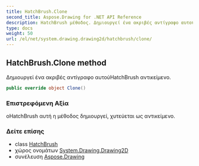 ```yaml
---
title: HatchBrush.Clone
second_title: Aspose.Drawing for .NET API Reference
description: HatchBrush μέθοδος. Δημιουργεί ένα ακριβές αντίγραφο αυτούHatchBrush αντικείμενο.
type: docs
weight: 50
url: /el/net/system.drawing.drawing2d/hatchbrush/clone/
---
```

## HatchBrush.Clone method

Δημιουργεί ένα ακριβές αντίγραφο αυτούHatchBrush αντικείμενο.

```csharp
public override object Clone()
```

### Επιστρεφόμενη Αξία

οHatchBrush αυτή η μέθοδος δημιουργεί, χυτεύεται ως αντικείμενο.

### Δείτε επίσης

* class [HatchBrush](../)
* χώρος ονομάτων [System.Drawing.Drawing2D](../../hatchbrush/)
* συνέλευση [Aspose.Drawing](../../../)


